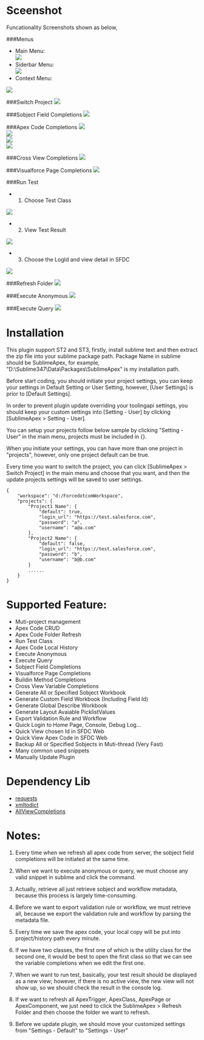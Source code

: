 # Sceenshot #
Funcationality Screenshots shown as below,

###Menus
+ Main Menu:<br/>
<img src="https://raw.github.com/xjsender/SublimeApex/master/screenshot/main%20menu.png" /><br/>
+ Siderbar Menu:<br/>
<img src="https://raw.github.com/xjsender/SublimeApex/master/screenshot/siderbar%20menu.png" /><br/>
+ Context Menu:<br/>
<img src="https://raw.github.com/xjsender/SublimeApex/master/screenshot/context%20menu.png" />

###Switch Project
<img src="https://raw.github.com/xjsender/SublimeApex/master/screenshot/switch%20project.png" />

###Sobject Field Completions
<img src="https://raw.github.com/xjsender/SublimeApex/master/screenshot/sobject%20field%20completions.png" />

###Apex Code Completions
<img src="https://raw.github.com/xjsender/SublimeApex/master/screenshot/Apex%20code%20completions.png" /><br/>
<img src="https://raw.github.com/xjsender/SublimeApex/master/screenshot/map%20completions.png" /><br/>
<img src="https://raw.github.com/xjsender/SublimeApex/master/screenshot/set%20completions.png" /><br/>
<img src="https://raw.github.com/xjsender/SublimeApex/master/screenshot/list%20completions.png" />

###Cross View Completions
<img src="https://raw.github.com/xjsender/SublimeApex/master/screenshot/cross%20view%20completions.png" />

###Visualforce Page Completions
<img src="https://raw.github.com/xjsender/SublimeApex/master/screenshot/visualforce%20page%20completions.png" />

###Run Test
+ 1. Choose Test Class <br/>
<img src="https://raw.github.com/xjsender/SublimeApex/master/screenshot/choose%20test%20class.png" />

+ 2. View Test Result<br/>
<img src="https://raw.github.com/xjsender/SublimeApex/master/screenshot/test%20result.png" />

+ 3. Choose the LogId and view detail in SFDC<br/>
<img src="https://raw.github.com/xjsender/SublimeApex/master/screenshot/view%20debug%20log.png" />

###Refresh Folder
<img src="https://raw.github.com/xjsender/SublimeApex/master/screenshot/refresh%20folder.png" />

###Execute Anonymous
<img src="https://raw.github.com/xjsender/SublimeApex/master/screenshot/execute%20anonymous.png" />

###Execute Query
<img src="https://raw.github.com/xjsender/SublimeApex/master/screenshot/execute%20query.png" />

# Installation #
This plugin support ST2 and ST3, firstly, install sublime text and then extract the zip file into your sublime package path.
Package Name in sublime should be SublimeApex, for example, "D:\Sublime347\Data\Packages\SublimeApex" is my installation path.

Before start coding, you should initiate your project settings, you can keep your settings in Default Setting or User Setting, however, [User Settings] is prior to [Default Settings].

In order to prevent plugin update overriding your toolingapi settings, you should keep your custom settings into [Setting - User] by clicking [SublimeApex > Setting - User].

You can setup your projects follow below sample by clicking "Setting - User" in the main menu, projects must be included in {}.

When you initiate your settings, you can have more than one project in "projects", however, only one project default can be true.

Every time you want to switch the project, you can click [SublimeApex > Switch Project] in the main menu and choose that you want, and then the update projects settings will be saved to user settings.
``` 
{
    "workspace": "d:/ForcedotcomWorkspace",
    "projects": {
        "Project1 Name": {
            "default": true,
            "login_url": "https://test.salesforce.com",
            "password": "a",
            "username": "a@a.com"
        },
        "Project2 Name": {
            "default": false,
            "login_url": "https://test.salesforce.com",
            "password": "b",
            "username": "b@b.com"
        }
        ......
    }
}
```

# Supported Feature: #
+ Muti-project management
+ Apex Code CRUD
+ Apex Code Folder Refresh
+ Run Test Class
+ Apex Code Local History
+ Execute Anonymous
+ Execute Query
+ Sobject Field Completions
+ Visualforce Page Completions
+ Buildin Method Completions
+ Cross View Variable Completions
+ Generate All or Specified Sobject Workbook
+ Generate Custom Field Workbook (Including Field Id)
+ Generate Global Describe Workbook
+ Generate Layout Avaiable PicklistValues
+ Export Validation Rule and Workflow
+ Quick Login to Home Page, Console, Debug Log...
+ Quick View chosen Id in SFDC Web
+ Quick View Apex Code in SFDC Web
+ Backup All or Specified Sobjects in Muti-thread (Very Fast)
+ Many common used snippets
+ Manually Update Plugin

# Dependency Lib #
+ [requests](https://github.com/kennethreitz/requests)
+ [xmltodict](https://github.com/martinblech/xmltodict)
+ [AllViewCompletions](https://github.com/alienhard/SublimeAllAutocomplete/blob/master/all_views_completions.py)

# Notes: #
1. Every time when we refresh all apex code from server, the sobject field completions will be initiated at the same time.

2. When we want to execute anonymous or query, we must choose any valid snippet in sublime and click the command.

3. Actually, retrieve all just retrieve sobject and workflow metadata, because this process is largely time-consuming.

4. Before we want to export validation rule or workflow, we must retrieve all, because we export the validation rule and workflow by parsing the metadata file.

5. Every time we save the apex code, your local copy will be put into project/history path every minute.

6. If we have two classes, the first one of which is the utility class for the second one, it would be best to open the first class so that we can see the variable completions when we edit the first one.

7. When we want to run test, basically, your test result should be displayed as a new view; however, if there is no active view, the new view will not show up, so we should check the result in the console log.

8. If we want to refresh all ApexTrigger, ApexClass, ApexPage or ApexComponent, we just need to click the SublimeApex > Refresh Folder and then choose the folder we want to refresh.

9. Before we update plugin, we should move your customized settings from "Settings - Default" to "Settings - User"
